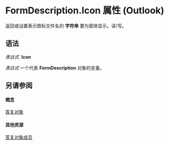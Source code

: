 
# FormDescription.Icon 属性 (Outlook)

返回或设置表示图标文件名的 **字符串** 要为窗体显示。读/写。


## 语法

 _表达式_. **Icon**

 _表达式_ 一个代表 **FormDescription** 对象的变量。


## 另请参阅


#### 概念


[答复对象](c88f92c4-4cac-84b3-6118-1150d42d7cff.md)
#### 其他资源


[答复对象成员](664724e9-e74b-32ad-93e4-8d4cb27b3082.md)